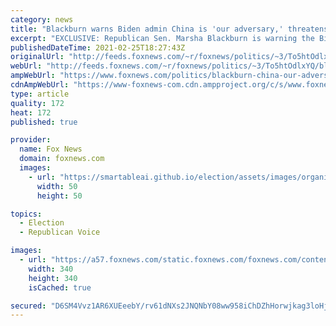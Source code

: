 ```yaml
---
category: news
title: "Blackburn warns Biden admin China is 'our adversary,' threatens supply chain"
excerpt: "EXCLUSIVE: Republican Sen. Marsha Blackburn is warning the Biden administration that China is \"our adversary,\" saying Beijing threatens our supply chain and urging the White House to \"step up their game.\""
publishedDateTime: 2021-02-25T18:27:43Z
originalUrl: "http://feeds.foxnews.com/~r/foxnews/politics/~3/To5htOdlxYQ/blackburn-china-our-adversary-threatens-supply-chain-biden"
webUrl: "http://feeds.foxnews.com/~r/foxnews/politics/~3/To5htOdlxYQ/blackburn-china-our-adversary-threatens-supply-chain-biden"
ampWebUrl: "https://www.foxnews.com/politics/blackburn-china-our-adversary-threatens-supply-chain-biden.amp"
cdnAmpWebUrl: "https://www-foxnews-com.cdn.ampproject.org/c/s/www.foxnews.com/politics/blackburn-china-our-adversary-threatens-supply-chain-biden.amp"
type: article
quality: 172
heat: 172
published: true

provider:
  name: Fox News
  domain: foxnews.com
  images:
    - url: "https://smartableai.github.io/election/assets/images/organizations/foxnews.com-50x50.jpg"
      width: 50
      height: 50

topics:
  - Election
  - Republican Voice

images:
  - url: "https://a57.foxnews.com/static.foxnews.com/foxnews.com/content/uploads/2020/10/340/340/brooke-singman-headshot.jpg?ve=1&tl=1"
    width: 340
    height: 340
    isCached: true

secured: "D6SM4Vvz1AR6XUEeebY/rv61dNXs2JNQNbY08ww958iChDZhHorwjkag3loHjEwzo3TdC6WEncqDk8VahICJgjZxZ5n8g7hW5rbb61jjD+uZCw5xz48rPlPCjtXWZcX4XyJA9bDlqB72gVeBHnc46Q0f98/8WI7HXLUkoS2fBwBuOpXD1f0AIRHa1bOirmJ0663sfM/ojUWRQfipHnOK7K2T2rmhVujNVjn1VsmWgiMXkUfRwi9B993QzzpUp1jHjmY8NmfkwBZFbD0csTXCDZCbdwuWOqDjDgIBWHCDNhvGUnGBlH4aRd/PikTCVSryPnNLtf3/Np/pX9pNNoV+t+8hj+/O3KhavhGQVP9HdmI=;HbiO4NpKl2aJ7JGc/isxbw=="
---
```


